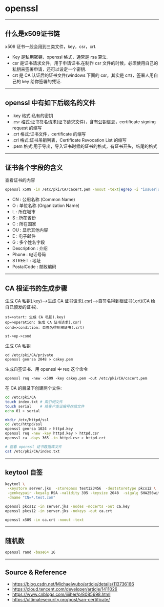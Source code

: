 # openssl

---

## 什么是x509证书链

x509 证书一般会用到三类文件，key，csr，crt.

- Key 是私用密钥，openssl 格式，通常是 rsa 算法.
- csr 是证书请求文件，用于申请证书.在制作 csr 文件的时候，必须使用自己的私钥来签署申请，还可以设定一个密钥.
- crt 是 CA 认证后的证书文件(windows 下面的 csr，其实是 crt)，签署人用自己的 key 给你签署的凭证.

---

## openssl 中有如下后缀名的文件

- .key 格式:私有的密钥
- .csr 格式:证书签名请求(证书请求文件)，含有公钥信息，certificate signing request 的缩写
- .crt 格式:证书文件，certificate 的缩写
- .crl 格式:证书吊销列表，Certificate Revocation List 的缩写
- .pem 格式:用于导出，导入证书时候的证书的格式，有证书开头，结尾的格式

---

## 证书各个字段的含义

查看证书的内容
```bash
openssl x509 -in /etc/pki/CA/cacert.pem -noout -text|egrep -i "issuer|subject|serial|dates"
```

- CN : 公用名称 (Common Name)
- O : 单位名称 (Organization Name)
- L : 所在城市
- S : 所在省份
- C : 所在国家
- OU : 显示其他内容
- E : 电子邮件
- G : 多个姓名字段
- Description : 介绍
- Phone : 电话号码
- STREET : 地址
- PostalCode : 邮政编码

---

## CA 根证书的生成步骤

生成 CA 私钥(.key)-->生成 CA 证书请求(.csr)-->自签名得到根证书(.crt)(CA 给自已颁发的证书).
```flow
st=>start: 生成 CA 私钥(.key)
op=>operation: 生成 CA 证书请求(.csr)
cond=>condition: 自签名得到根证书(.crt)

st->op->cond
```

生成 CA 私钥
```
cd /etc/pki/CA/private
openssl genrsa 2048 > cakey.pem
```

生成自签证书、用 openssl 中 req 这个命令
```
openssl req -new -x509 -key cakey.pem -out /etc/pki/CA/cacert.pem
```

在 CA 的目录下创建两个文件:
```bash
cd /etc/pki/CA
touch index.txt # 索引问文件
touch serial    # 给客户发证编号存放文件
echo 01 > serial
```
```bash
mkdir /etc/httpd/ssl
cd /etc/httpd/ssl
openssl genrsa 1024 > httpd.key
openssl req -new -key httpd.key > httpd.csr
openssl ca -days 365 -in httpd.csr > httpd.crt

# 查看 openssl 证书数据库文件
cat /etc/pki/CA/index.txt
```

---

## keytool 自签

```bash
keytool \
 -keystore server.jks  -storepass test123456  -deststoretype pkcs12 \
 -genkeypair -keyalg RSA -validity 395 -keysize 2048  -sigalg SHA256withRSA \
 -dname "CN=*.test.com"

openssl pkcs12 -in server.jks -nodes -nocerts -out ca.key
openssl pkcs12 -in server.jks -nokeys -out ca.crt

openssl x509 -in ca.crt -noout -text
```

---

## 随机数

```bash
openssl rand -base64 16
```

---

## Source & Reference

- https://blog.csdn.net/Michaelwubo/article/details/113736166
- https://cloud.tencent.com/developer/article/1411029
- https://www.cnblogs.com/iiiiher/p/8085698.html
- https://ultimatesecurity.pro/post/san-certificate/
